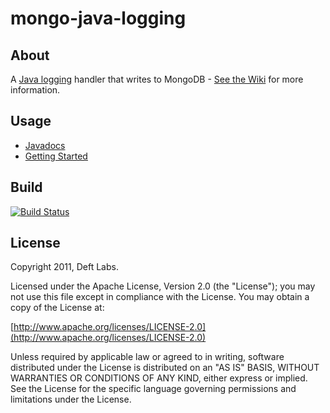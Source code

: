 mongo-java-logging
=============

About
------------

A [Java logging](http://en.wikipedia.org/wiki/Java_logging_framework) handler that writes to MongoDB - [See the Wiki](https://github.com/deftlabs/mongo-java-logging/wiki) for more information.

Usage
------------

* [Javadocs](http://api.deftlabs.com/mongo-java-logging)
* [Getting Started](https://github.com/deftlabs/mongo-java-logging/wiki/Getting-Started)

Build
------------

[![Build Status](https://secure.travis-ci.org/deftlabs/mongo-java-logging.png)](http://travis-ci.org/deftlabs/mongo-java-logging)

License
------------

Copyright 2011, Deft Labs.

Licensed under the Apache License, Version 2.0 (the "License");
you may not use this file except in compliance with the License.
You may obtain a copy of the License at:

[http://www.apache.org/licenses/LICENSE-2.0](http://www.apache.org/licenses/LICENSE-2.0)

Unless required by applicable law or agreed to in writing, software
distributed under the License is distributed on an "AS IS" BASIS,
WITHOUT WARRANTIES OR CONDITIONS OF ANY KIND, either express or implied.
See the License for the specific language governing permissions and
limitations under the License.

